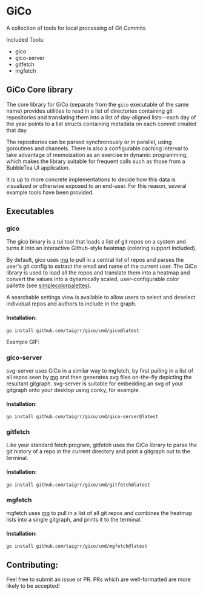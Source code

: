 # GiCo
A collection of tools for local processing of *Gi*t *Co*mmits

Included Tools:
- gico
- gico-server
- gitfetch
- mgfetch

## GiCo Core library

The core library for GiCo (separate from the `gico` executable of the same
name) provides utilities to read in a list of directories containing git
repositories and translating them into a list of day-aligned lists--each day
of the year points to a list structs containing metadata on each commit created
that day.

The repositories can be parsed synchronously or in parallel, using goroutines
and channels.
There is also a configurable caching interval to take advantage of memoization
as an exercise in dynamic programming, which makes the library suitable for
frequent calls such as those from a BubbleTea UI application.

It is up to more concrete implementations to decide how this data is visualized
or otherwise exposed to an end-user.
For this reason, several example tools have been provided.

## Executables
### gico

The gico binary is a tui tool that loads a list of git repos on a system
and turns it into an interactive Github-style heatmap (coloring support
included).

By default, gico uses [mg](https://github.com/taigrr/mg) to pull in a central list of
repos and parses the user's git config to extract the email and name of the
current user.
The GiCo library is used to load all the repos and translate them into a heatmap
and convert the values into a dynamically scaled, user-configurable color
pallette (see [simplecolorpalettes](https://github.com/taigrr/simplecolorpalettes)).

A searchable settings view is available to allow users to select and deselect
individual repos and authors to include in the graph.

#### Installation:
`go install github.com/taigrr/gico/cmd/gico@latest`

Example GIF:

### gico-server

svg-server uses GiCo in a similar way to mgfetch, by first pulling in a list of
all repos seen by [mg](https://github.com/taigrr/mg) and then generates svg files
on-the-fly depicting the resultant gitgraph.
svg-server is suitable for embedding an svg of your gitgraph onto your desktop
using conky, for example.


#### Installation:
`go install github.com/taigrr/gico/cmd/gico-server@latest`
### gitfetch

Like your standard fetch program, gitfetch uses the GiCo library to parse the
git history of a repo in the current directory and print a gitgraph out to the
terminal.


#### Installation:
`go install github.com/taigrr/gico/cmd/gitfetch@latest`
### mgfetch

mgfetch uses [mg](https://github.com/taigrr/mg) to pull in a list of all git repos and
combines the heatmap lists into a single gitgraph, and prints it to the
terminal.`


#### Installation:
`go install github.com/taigrr/gico/cmd/mgfetch@latest`


## Contributing:

Feel free to submit an issue or PR. PRs which are well-formatted are more likely to be accepted!

